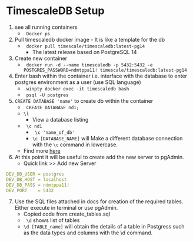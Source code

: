 # TimescaleDB Setup
1.  see all running containers
    + ``` Docker ps```
2.  Pull timescaledb docker image - It is like a template for the db
    + ``` docker pull timescale/timescaledb:latest-pg14```
        + The latest release based on PostgreSQL 14
3.  Create new container
    + ``` docker run -d --name timescaledb -p 5432:5432 -e POSTGRES_PASSWORD=ndmtppa11! timescale/timescaledb:latest-pg14```
4.  Enter bash within the container i.e. interface with the database to enter postgres environment as a user (use SQL language)
    + ``` winpty docker exec -it timescaledb bash```
    + ``` psql -U postgres```
5.  ```CREATE DATABASE 'name'``` to create db within the container
    + ``` CREATE DATABASE nd1;```
    + ```\l```
        + View a database listing
    + ``` \c nd1```
        + ``` \c 'name_of_db'``` 
        + ```\c [DATABASE_NAME]``` will Make a different database connection with the ```\c``` command in lowercase.
    + Find more [here](https://kb.objectrocket.com/postgresql/postgres-slash-commands-947)
6. At this point it will be useful to create add the new server to pgAdmin. 
    + Quick link >>  Add new Server
```YAML
DEV_DB_USER = postgres
DEV_DB_HOST = localhost
DEV_DB_PASS = ndmtppa11!
DEV_PORT    = 5432
```
7.  Use the SQL files attached in docs for creation of the required tables. Either execute in terminal or use pgAdmin.
    + Copied code from create_tables.sql
    + ``` \d``` shows list of tables
    + ```\d [TABLE_name]``` will obtain the details of a table in Postgress such as the data types and columns with the \d command.


